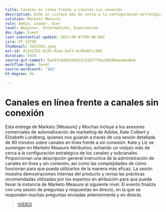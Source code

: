 ```yaml
---
title: Canales en línea frente a canales sin conexión
description: Eche un vistazo más de cerca a la configuración estratégica de los canales y subcanales, a la descripción general instructiva de la administración de canales en línea y sin conexión, a cómo funcionan , a la sesión se muestran demostraciones en el producto y se revisan las prácticas recomendadas utilizadas por los expertos en atribución
solution: Marketo Measure
role: Admin, Leader, User
level: Beginner, Intermediate, Experienced
doc-type: Event
last-substantial-update: 2023-08-07T00:00:00Z
jira: KT-13750
thumbnail: 3422363.jpeg
exl-id: d11e2351-81d3-42ae-baf2-dc9b487cc9b5
duration: 5434
source-git-commit: 9a297cda953d4414131657f9ac84580aea0eabeb
workflow-type: tm+mt
source-wordcount: '162'
ht-degree: 0%

---
```


# Canales en línea frente a canales sin conexión

Esta entrega de Marketo [Measure] y Mochas incluye a los asesores comerciales de automatización de marketing de Adobe, Kate Colbert y Elizabeth Lundberg, quienes nos guiarán a través de una sesión detallada de 90 minutos sobre canales en línea frente a sin conexión. Kate y Liz se sumergen en Marketo Measure Attribution, echando un vistazo más de cerca a la configuración estratégica de los canales y subcanales. Proporcionan una descripción general instructiva de la administración de canales en línea y sin conexión, así como las complejidades de cómo funcionan para que pueda utilizarlos de la manera más eficaz. La sesión muestra demostraciones internas del producto y revisa las prácticas recomendadas utilizadas por los expertos en atribución para que pueda llevar la instancia de Marketo Measure al siguiente nivel. El evento finaliza con una sesión de preguntas y respuestas en directo, en la que se responden muchas preguntas enviadas anteriormente y en directo.

>[!VIDEO](https://video.tv.adobe.com/v/3422363/?learn=on)
